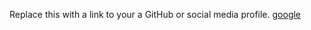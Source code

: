 Replace this with a link to your a GitHub or social media profile.
[google](https://www.google.com)
